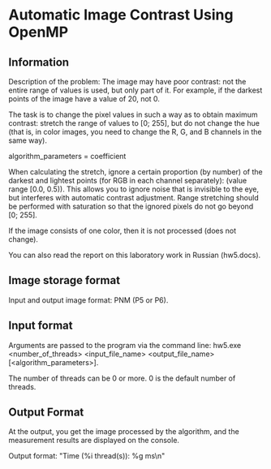 # Automatic Image Contrast Using OpenMP

## Information

Description of the problem: The image may have poor contrast: not the entire range of values ​​is used, but only part of it. For example, if the darkest points of the image have a value of 20, not 0.

The task is to change the pixel values ​​in such a way as to obtain maximum contrast: stretch the range of values ​​to [0; 255], but do not change the hue (that is, in color images, you need to change the R, G, and B channels in the same way).

algorithm_parameters = coefficient
  
When calculating the stretch, ignore a certain proportion (by number) of the darkest and lightest points (for RGB in each channel separately): <coefficient> (value range [0.0, 0.5)). This allows you to ignore noise that is invisible to the eye, but interferes with automatic contrast adjustment. Range stretching should be performed with saturation so that the ignored pixels do not go beyond [0; 255].
  
If the image consists of one color, then it is not processed (does not change).
  
You can also read the report on this laboratory work in Russian (hw5.docs). 
  
## Image storage format
Input and output image format: PNM (P5 or P6).
  
## Input format
Arguments are passed to the program via the command line:
hw5.exe <number_of_threads> <input_file_name> <output_file_name> [<algorithm_parameters>].
  
The number of threads can be 0 or more. 0 is the default number of threads.
  
## Output Format
At the output, you get the image processed by the algorithm, and the measurement results are displayed on the console. 
  
Output format: "Time (%i thread(s)): %g ms\n"
